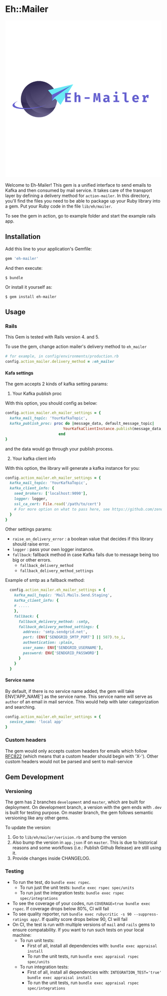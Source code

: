 # Eh::Mailer

![](./logo.png)

Welcome to Eh-Mailer! This gem is a unified interface to send emails to Kafka and then consumed by mail service. It takes care of the transport layer by defining a delivery method for `action-mailer`. In this directory, you'll find the files you need to be able to package up your Ruby library into a gem. Put your Ruby code in the file `lib/eh/mailer`.

To see the gem in action, go to example folder and start the example rails app.

## Installation

Add this line to your application's Gemfile:

```ruby
gem 'eh-mailer'
```

And then execute:

    $ bundle

Or install it yourself as:

    $ gem install eh-mailer

## Usage

### Rails

This Gem is tested with Rails version 4. and 5.

To use the gem, change action mailer's delivery method to `eh_mailer`

```ruby
# for example, in config/environments/production.rb
config.action_mailer.delivery_method = :eh_mailer
```

#### Kafa settings
The gem accepts 2 kinds of kafka setting params:

1. Your Kafka publish proc


With this option, you should config as below:

```ruby
config.action_mailer.eh_mailer_settings = {
  kafka_mail_topic: 'YourKafkaTopic',
  kafka_publish_proc: proc do |message_data, default_message_topic|
                          YourKafkaClientInstance.publish(message_data, default_message_topic)
                        end
}
```

and the data would go through your publish process.


2. Your kafka client info

With this option, the library will generate a kafka instance for you:

```ruby
config.action_mailer.eh_mailer_settings = {
  kafka_mail_topic: 'YourKafkaTopic',
  kafka_client_info: {
    seed_brokers: ['localhost:9090'],
    logger: logger,
    ssl_ca_cert: File.read('/path/to/cert')
    # For more option on what to pass here, see https://github.com/zendesk/ruby-kafka/blob/master/lib/kafka/client.rb#L20
  }
}
```

Other settings params:
- `raise_on_delivery_error` : a boolean value that decides if this library should raise error.
- `logger` : pass your own logger instance.
- `fallback`: fallback method in case Kafka fails due to message being too big or other errors.
  + `fallback_delivery_method`
  + `fallback_delivery_method_settings`

Example of smtp as a fallback method:
```ruby
  config.action_mailer.eh_mailer_settings = {
    kafka_mail_topic: 'Mail.Mails.Send.Staging',
    kafka_client_info: {
    # .....
    },
    fallback: {
      fallback_delivery_method: :smtp,
      fallback_delivery_method_settings: {
        address: 'smtp.sendgrid.net',
        port: (ENV['SENDGRID_SMTP_PORT'] || 587).to_i,
        authentication: :plain,
        user_name: ENV['SENDGRID_USERNAME'],
        password: ENV['SENDGRID_PASSWORD']
      }
    }
  }
```

#### Service name
By default, if there is no service name added, the gem will take ENV['APP_NAME'] as the service name. This service name will serve as `author` of an email in mail service. This would help with later categorization and searching. 

```ruby
config.action_mailer.eh_mailer_settings = {
  sevice_name: 'local app'
}
```

### Custom headers

The gem would only accepts custom headers for emails which follow [RFC822](tools.ietf.org/html/rfc822) (which means that a custom header should begin with 'X-'). Other custom headers would not be parsed and sent to mail-service


## Gem Development

### Versioning

The gem has 2 branches `development` and `master`, which are built for deployment. On development branch, a version with the gem ends with `.dev` is built for testing purpose. On master branch, the gem follows semantic versioning like any other gems.

To update the version:

1. Go to `lib/eh/mailer/verision.rb` and bump the version
2. Also bump the version in `app.json` if on `master`. This is due to historical reasons and some workflows (i.e.: Publish Github Release) are still using it.
3. Provide changes inside CHANGELOG.

### Testing
- To run the test, do ` bundle exec rspec `.
  - To run just the unit tests: ` bundle exec rspec spec/units `
  - To run just the integration tests: ` bundle exec rspec spec/integrations `
- To see the coverage of your codes, run ` COVERAGE=true bundle exec rspec `. If coverage drops below 80%, CI will fail
- To see quality reporter, run ` bundle exec rubycritic -s 90 --suppress-ratings app/ `. If quality score drops below 90, CI will fail
- On CI, the test is run with multiple versions of `mail` and `rails` gems to ensure compatability. If you want to run such tests on your local machine:
  - To run unit tests:
    - First of all, install all dependencies with: ` bundle exec appraisal install `
    - To run the unit tests, run ` bundle exec appraisal rspec spec/units `
  - To run integration tests:
    - First of all, install all dependencies with: ` INTEGRATION_TEST='true' bundle exec appraisal install `
    - To run the unit tests, run ` bundle exec appraisal rspec spec/integrations `
